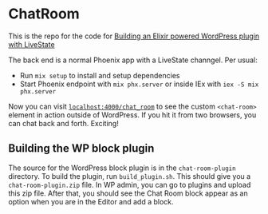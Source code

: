 # ChatRoom

This is the repo for the code for [Building an Elixir powered WordPress plugin with LiveState](https://launchscout.com/blog)

The back end is a normal Phoenix app with a LiveState channgel. Per usual:

  * Run `mix setup` to install and setup dependencies
  * Start Phoenix endpoint with `mix phx.server` or inside IEx with `iex -S mix phx.server`

Now you can visit [`localhost:4000/chat_room`](http://localhost:4000/chat_room) to see the custom `<chat-room>` element in action outside of WordPress. If you hit it from two browsers, you can chat back and forth. Exciting!

## Building the WP block plugin

The source for the WordPress block plugin is in the `chat-room-plugin` directory. To build the plugin, run `build_plugin.sh`. This should give you a `chat-room-plugin.zip` file. In WP admin, you can go to plugins and upload this zip file. After that, you should see the Chat Room block appear as an option when you are in the Editor and add a block.
